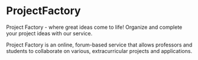 # ProjectFactory
Project Factory - where great ideas come to life! Organize and complete your project ideas with our service.

Project Factory is an online, forum-based service that allows professors and students to collaborate on various, extracurricular projects and applications.
